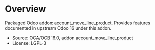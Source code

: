 # Overview

Packaged Odoo addon: account_move_line_product. Provides features documented in upstream Odoo 16 under this addon.

- Source: OCA/OCB 16.0, addon account_move_line_product
- License: LGPL-3
